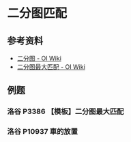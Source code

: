 # 二分图匹配

## 参考资料

- [二分图 - OI Wiki](https://oi-wiki.org/graph/bi-graph/)
- [二分图最大匹配 - OI Wiki](https://oi-wiki.org/graph/graph-matching/bigraph-match/)

## 例题

### 洛谷 P3386 【模板】二分图最大匹配

<Problem id="P3386" />

### 洛谷 P10937 車的放置

<Problem id="P10937" />
